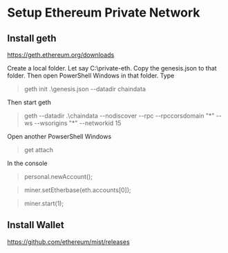 # Setup Ethereum Private Network

## Install geth

https://geth.ethereum.org/downloads

Create a local folder. Let say C:\private-eth. Copy the genesis.json to that folder. Then open PowerShell Windows in that folder. Type

> geth init .\genesis.json --datadir chaindata

Then start geth

> geth --datadir .\chaindata --nodiscover --rpc --rpccorsdomain "\*" --ws --wsorigins "\*" --networkid 15

Open another PowserShell Windows
> get attach

In the console
> personal.newAccount();

> miner.setEtherbase(eth.accounts[0]);

> miner.start(1);

## Install Wallet

https://github.com/ethereum/mist/releases

